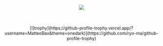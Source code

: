 <p align = 'center'>
  <img
    src="https://github-readme-stats.vercel.app/api/top-langs/?username=MatteoBax&layout=compact&theme=github_dark"
  />
  <br>
  <!--<img
    src="https://github-readme-stats.vercel.app/api?username=MatteoBax&count_private=true&include_all_commits=true&show_icons=true&theme=github_dark&hide_title=true&hide_border=true"
  />-->
  <br><br>
  <br>
  [![trophy](https://github-profile-trophy.vercel.app/?username=MatteoBax&theme=onedark)](https://github.com/ryo-ma/github-profile-trophy)
</p>



<!--
**MatteoBax/MatteoBax** is a ✨ _special_ ✨ repository because its `README.md` (this file) appears on your GitHub profile.

Here are some ideas to get you started:

- 🔭 I’m currently working on ...
- 🌱 I’m currently learning ...
- 👯 I’m looking to collaborate on ...
- 🤔 I’m looking for help with ...
- 💬 Ask me about ...
- 📫 How to reach me: ...
- 😄 Pronouns: ...
- ⚡ Fun fact: ...
-->
